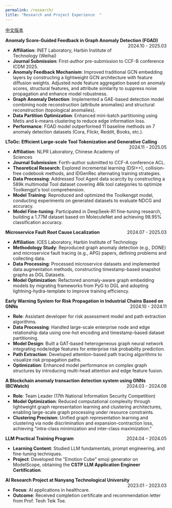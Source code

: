 ```yaml
---
permalink: /research/
title: "Research and Project Experience  "
---
```

[中文版本](/zjs.github.io/research_zh/)

**Anomaly Score-Guided Feedback  in Graph Anomaly Detection (FGAD)** <span style="float:right;">2024.10 - 2025.03</span>  
- **Affiliation**: INET Laboratory, Harbin Institute of Technology (Weihai)  
- **Journal Submission**: First-author pre-submission to CCF-B conference ICDM 2025.  
- **Anomaly Feedback Mechanism**: Improved traditional GCN embedding layers by constructing a lightweight GCN architecture with feature diffusion weights. Adjusted node feature aggregation based on anomaly scores, structural features, and attribute similarity to suppress noise propagation and enhance model robustness.  
- **Graph Anomaly Detection**: Implemented a GAE-based detection model combining node reconstruction (attribute anomalies) and structural reconstruction (topological anomalies).  
- **Data Partition Optimization**: Enhanced mini-batch partitioning using Metis and k-means clustering to reduce edge information loss.  
- **Performance**: FGAD model outperformed 11 baseline methods on 7 anomaly detection datasets (Cora, Flickr, Reddit, Books, etc.).  

**LToGc: Efficient Large-scale Tool Tokenization and Generative Calling** <span style="float:right;">2024.11 - 2025.05</span>  
- **Affiliation**: NLPR Laboratory, Chinese Academy of Sciences
- **Journal Submission**: Forth-author submitted to CCF-A conference ACL.  
- **Theoretical Research**: Explored incremental learning (DSI++), collision-free codebook methods, and IDGenRec alternating training strategies.  
- **Data Processing**: Addressed Tool Agent data scarcity by constructing a 589k multimodal Tool dataset covering 46k tool categories to optimize Toolkengpt's tool comprehension.  
- **Model Training**: Reproduced and optimized the Toolkengpt model, conducting experiments on generated datasets to evaluate NDCG and accuracy.  
- **Model Fine-tuning**: Participated in DeepSeek-R1 fine-tuning research, building a 1.77M dataset based on MoleculeNet and achieving 98.95% classification accuracy.  

**Microservice Fault Root Cause Localization** <span style="float:right;">2024.07 - 2025.03</span>  
- **Affiliation**: ICES Laboratory, Harbin Institute of Technology  
- **Methodology Study**: Reproduced graph anomaly detection (e.g., DONE) and microservice fault tracing (e.g., APG) papers, defining problems and collecting data.  
- **Data Processing**: Processed microservice datasets and implemented data augmentation methods, constructing timestamp-based snapshot graphs as DGL Datasets.  
- **Model Optimization**: Refactored anomaly-aware graph embedding models by migrating frameworks from PyG to DGL and adopting lightning-hydra-template to improve training efficiency.  

**Early Warning System for Risk Propagation in Industrial Chains Based on GNNs** <span style="float:right;">2024.10 - 2024.11</span>  
- **Role**: Assistant developer for risk assessment model and path extraction algorithms.  
- **Data Processing**: Handled large-scale enterprise node and edge relationship data using one-hot encoding and timestamp-based dataset partitioning.  
- **Model Design**: Built a GAT-based heterogeneous graph neural network integrating node/edge features for enterprise risk probability prediction.  
- **Path Extraction**: Developed attention-based path tracing algorithms to visualize risk propagation paths.  
- **Optimization**: Enhanced model performance on complex graph structures by introducing multi-head attention and edge feature fusion.  

**A Blockchain anomaly transaction detection system using GNNs (BCWatch)** <span style="float:right;">2024.03 - 2024.08</span>  
- **Role**: Team Leader (17th National Information Security Competition)  
- **Model Optimization**: Reduced computational complexity through lightweight graph representation learning and clustering architectures, enabling large-scale graph processing under resource constraints.  
- **Clustering Precision**: Unified graph representation learning and clustering via node discrimination and expansion-contraction loss, achieving "intra-class minimization and inter-class maximization."  

**LLM Practical Training Program** <span style="float:right;">2024.04 - 2024.05</span>  
- **Learning Content**: Studied LLM fundamentals, prompt engineering, and fine-tuning techniques.  
- **Project**: Developed the "Emotion Cube" emoji generator on ModelScope, obtaining the **CSTP LLM Application Engineer Certification**.  

**AI Research Project at Nanyang Technological University** <span style="float:right;">2023.01 - 2023.03</span>  
- **Focus**: AI applications in healthcare.  
- **Outcome**: Received completion certificate and recommendation letter from Prof. Teoh Teik Toe.  
